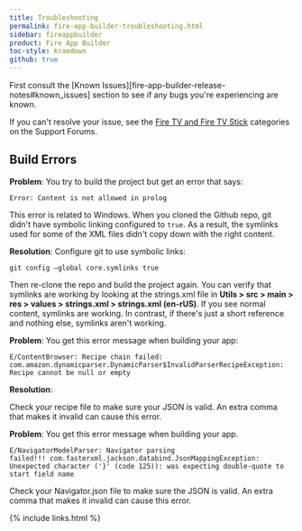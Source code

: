 ```yaml
---
title: Troubleshooting
permalink: fire-app-builder-troubleshooting.html
sidebar: fireappbuilder
product: Fire App Builder
toc-style: kramdown
github: true
---
```


First consult the [Known Issues][fire-app-builder-release-notes#known_issues] section to see if any bugs you're experiencing are known.

If you can't resolve your issue, see the [Fire TV and Fire TV Stick](https://forums.developer.amazon.com/spaces/43/Fire+TV+and+Fire+TV+Stick.html) categories on the Support Forums.

## Build Errors

**Problem**: You try to build the project but get an error that says:

```
Error: Content is not allowed in prolog
```

This error is related to Windows. When you cloned the Github repo, git didn't have symbolic linking configured to `true`. As a result, the symlinks used for some of the XML files didn't copy down with the right content.

**Resolution**: Configure git to use symbolic links:

```
git config –global core.symlinks true
```

Then re-clone the repo and build the project again. You can verify that symlinks are working by looking at the strings.xml file in **Utils > src > main > res > values > strings.xml > strings.xml (en-rUS)**. If you see normal content, symlinks are working. In contrast, if there's just a short reference and nothing else, symlinks aren't working.

**Problem**: You get this error message when building your app:

```
E/ContentBrowser: Recipe chain failed: com.amazon.dynamicparser.DynamicParser$InvalidParserRecipeException: Recipe cannot be null or empty
```
**Resolution**:

Check your recipe file to make sure your JSON is valid. An extra comma that makes it invalid can cause this error.


**Problem**: You get this error message when building your app.

```
E/NavigatorModelParser: Navigator parsing failed!!! com.fasterxml.jackson.databind.JsonMappingException: Unexpected character ('}' (code 125)): was expecting double-quote to start field name
```

Check your Navigator.json file to make sure the JSON is valid. An extra comma that makes it invalid can cause this error.

{% include links.html %}
